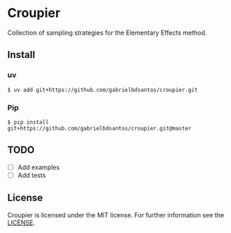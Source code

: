 # Croupier

Collection of sampling strategies for the Elementary Effects method.

## Install

### uv

    $ uv add git+https://github.com/gabrielbdsantos/croupier.git

### Pip

    $ pip install git+https://github.com/gabrielbdsantos/croupier.git@master

## TODO

  * [ ] Add examples
  * [ ] Add tests

## License

Croupier is licensed under the MIT license. For further information see the
[LICENSE](./LICENSE).
